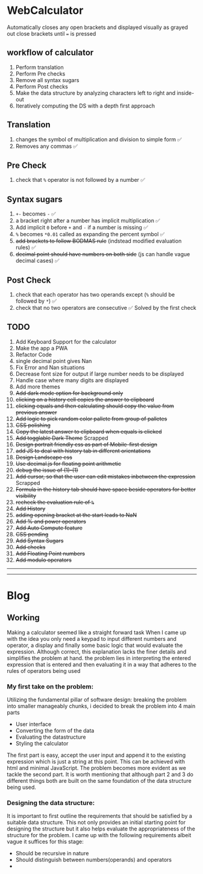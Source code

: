 # WebCalculator
Automatically closes any open brackets and displayed visually as grayed out close brackets until `=` is pressed

## workflow of calculator
1) Perform translation
1) Perform Pre checks
1) Remove all syntax sugars
1) Perform Post checks
1) Make the data structure by analyzing characters left to right and inside-out
1) Iteratively computing the DS with a depth first approach

## Translation
1) changes the symbol of multiplication and division to simple form ✅
1) Removes any commas ✅

## Pre Check
1) check that  `%` operator is not followed by a number ✅

## Syntax sugars
1) `+-` becomes `-` ✅
1) a bracket right after a number has implicit multiplication ✅
1) Add implicit `0` before `+` and `-` if a number is missing ✅
1) `%` becomes `*0.01` called as expanding the percent symbol ✅
1) ~~add brackets to follow BODMAS rule~~ (indstead modified evaluation rules) ✅ 
1) ~~decimal point should have numbers on both side~~ (js can handle vague decimal cases) ✅ 

## Post Check
1) check that each operator has two operands except (`%` should be followed by `*`) ✅
1) check that no two operators are consecutive ✅ Solved by the first check

## TODO
1) Add Keyboard Support for the calculator
1) Make the app a PWA
1) Refactor Code
1) single decimal point gives Nan
1) Fix Error and Nan situations
1) Decrease font size for output if large number needs to be displayed
1) Handle case where many digits are displayed
1) Add more themes
1) ~~Add dark mode option for background only~~
1) ~~clicking on a history cell copies the answer to clipboard~~
1) ~~clicking equals and then calculating should copy the value from previous answer~~
1) ~~Add logic to pick random color pallete from group of palletes~~
1) ~~CSS polishing~~
1) ~~Copy the latest answer to clipboard when equals is clicked~~
1) ~~Add togglable Dark Theme~~ Scrapped
1) ~~Design portrait friendly css as part of Mobile-first design~~
1) ~~add JS to deal with history tab in different orientations~~
1) ~~Design Landscape css~~
1) ~~Use decimal.js for floating point arithmetic~~
1) ~~debug the issue of (1)-(1)~~
1) ~~Add cursor, so that the user can edit mistakes inbetween the expression~~ Scrapped
1) ~~Formula in the history tab should have space beside operators for better visibility~~
1) ~~recheck the evaluation rule of `%`~~
1) ~~Add History~~
1) ~~adding opening bracket at the start leads to NaN~~
1) ~~Add % and power operators~~
1) ~~Add Auto Compute feature~~
1) ~~CSS pending~~
1) ~~Add Syntax Sugars~~
1) ~~Add checks~~
1) ~~Add Floating Point numbers~~
1) ~~Add modulo operators~~

---
---

# Blog

## Working
Making a calculator seemed like a straight forward task When I came up with the idea you only need a keypad to input different numbers and operator, a display and finally some basic logic that would evaluate the expression. Although correct, this explanation lacks the finer details and simplifies the problem at hand. the problem lies in interpreting the entered expression that is entered and then evaluating it in a way that adheres to the rules of operators being used

### My first take on the problem:
Utilizing the fundamental pillar of software design: breaking the problem into smaller manageably chunks, i decided to break the problem into 4 main parts
- User interface
- Converting the form of the data
- Evaluating the datastructure
- Styling the calculator

The first part is easy, accept the user input and append it to the existing expression which is just a string at this point. This can be achieved with html and minimal JavaScript. The problem becomes more evident as we tackle the second part. It is worth mentioning that although part 2 and 3 do different things both are built on the same foundation of the data structure being used.

### Designing the data structure:
It is important to first outline the requirements that should be satisfied by a suitable data structure.  This not only provides an initial starting point for designing the structure but it also helps evaluate the appropriateness of the structure for the problem. I came up with the following requirements albeit vague it suffices for this stage:
- Should be recursive in nature
- Should distinguish between numbers(operands) and operators
-
